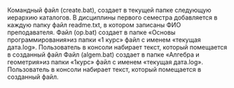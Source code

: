 Командный файл (create.bat), создает в текущей папке следующую иерархию каталогов. В дисциплины первого семестра добавляется в каждую папку файл readme.txt, в котором записаны ФИО преподавателя.
Файл (op.bat) создает в папке «Основы программирования»из папки «1 курс» файл с именем «текущая дата.log». Пользователь в консоли набирает текст, который помещается в созданный файл
Файл (algem.bat) создает в папке «Алгебра и геометрия»из папки «1курс» файл с именем «текущая дата.log». Пользователь в консоли набирает текст, который помещается в созданный файл.
